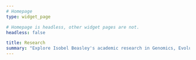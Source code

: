 ```yaml
---
# Homepage
type: widget_page

# Homepage is headless, other widget pages are not.
headless: false

title: Research
summary: "Explore Isobel Beasley's academic research in Genomics, Evolutionary Biology, and Bioinformatics. Access project summaries, journal articles, conference presentations, and her master's thesis, Predicting the Portability of Human eQTLs, conducted at the University of Melbourne"
---
```




